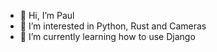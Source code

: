 - 👋 Hi, I’m Paul
- 👀 I’m interested in Python, Rust and Cameras
- 🌱 I’m currently learning how to use Django

<!---
Celebrimbor1337/Celebrimbor1337 is a ✨ special ✨ repository because its `README.md` (this file) appears on your GitHub profile.
You can click the Preview link to take a look at your changes.
--->
